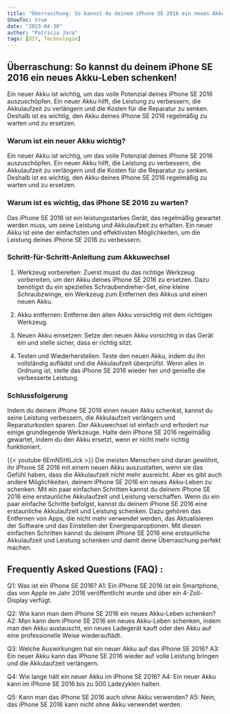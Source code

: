```yaml
---
title: "Überraschung: So kannst du deinem iPhone SE 2016 ein neues Akku-Leben schenken!"
ShowToc: true 
date: "2023-04-30"
author: "Patricia Jara" 
tags: [DIY, Technologie]
---
```

## Überraschung: So kannst du deinem iPhone SE 2016 ein neues Akku-Leben schenken!
Ein neuer Akku ist wichtig, um das volle Potenzial deines iPhone SE 2016 auszuschöpfen. Ein neuer Akku hilft, die Leistung zu verbessern, die Akkulaufzeit zu verlängern und die Kosten für die Reparatur zu senken. Deshalb ist es wichtig, den Akku deines iPhone SE 2016 regelmäßig zu warten und zu ersetzen.

### Warum ist ein neuer Akku wichtig?
Ein neuer Akku ist wichtig, um das volle Potenzial deines iPhone SE 2016 auszuschöpfen. Ein neuer Akku hilft, die Leistung zu verbessern, die Akkulaufzeit zu verlängern und die Kosten für die Reparatur zu senken. Deshalb ist es wichtig, den Akku deines iPhone SE 2016 regelmäßig zu warten und zu ersetzen.

### Warum ist es wichtig, das iPhone SE 2016 zu warten?
Das iPhone SE 2016 ist ein leistungsstarkes Gerät, das regelmäßig gewartet werden muss, um seine Leistung und Akkulaufzeit zu erhalten. Ein neuer Akku ist eine der einfachsten und effektivsten Möglichkeiten, um die Leistung deines iPhone SE 2016 zu verbessern.

### Schritt-für-Schritt-Anleitung zum Akkuwechsel
1. Werkzeug vorbereiten: Zuerst musst du das richtige Werkzeug vorbereiten, um den Akku deines iPhone SE 2016 zu ersetzen. Dazu benötigst du ein spezielles Schraubendreher-Set, eine kleine Schraubzwinge, ein Werkzeug zum Entfernen des Akkus und einen neuen Akku.

2. Akku entfernen: Entferne den alten Akku vorsichtig mit dem richtigen Werkzeug.

3. Neuen Akku einsetzen: Setze den neuen Akku vorsichtig in das Gerät ein und stelle sicher, dass er richtig sitzt.

4. Testen und Wiederherstellen: Teste den neuen Akku, indem du ihn vollständig auflädst und die Akkulaufzeit überprüfst. Wenn alles in Ordnung ist, stelle das iPhone SE 2016 wieder her und genieße die verbesserte Leistung.

### Schlussfolgerung
Indem du deinem iPhone SE 2016 einen neuen Akku schenkst, kannst du seine Leistung verbessern, die Akkulaufzeit verlängern und Reparaturkosten sparen. Der Akkuwechsel ist einfach und erfordert nur einige grundlegende Werkzeuge. Halte dein iPhone SE 2016 regelmäßig gewartet, indem du den Akku ersetzt, wenn er nicht mehr richtig funktioniert.

{{< youtube 6EmN5HlLJck >}} 
Die meisten Menschen sind daran gewöhnt, ihr iPhone SE 2016 mit einem neuen Akku auszustatten, wenn sie das Gefühl haben, dass die Akkulaufzeit nicht mehr ausreicht. Aber es gibt auch andere Möglichkeiten, deinem iPhone SE 2016 ein neues Akku-Leben zu schenken. Mit ein paar einfachen Schritten kannst du deinem iPhone SE 2016 eine erstaunliche Akkulaufzeit und Leistung verschaffen. Wenn du ein paar einfache Schritte befolgst, kannst du deinem iPhone SE 2016 eine erstaunliche Akkulaufzeit und Leistung schenken. Dazu gehören das Entfernen von Apps, die nicht mehr verwendet werden, das Aktualisieren der Software und das Einstellen der Energiesparoptionen. Mit diesen einfachen Schritten kannst du deinem iPhone SE 2016 eine erstaunliche Akkulaufzeit und Leistung schenken und damit deine Überraschung perfekt machen.

## Frequently Asked Questions (FAQ) :
Q1: Was ist ein iPhone SE 2016?
A1: Ein iPhone SE 2016 ist ein Smartphone, das von Apple im Jahr 2016 veröffentlicht wurde und über ein 4-Zoll-Display verfügt.

Q2: Wie kann man dem iPhone SE 2016 ein neues Akku-Leben schenken?
A2: Man kann dem iPhone SE 2016 ein neues Akku-Leben schenken, indem man den Akku austauscht, ein neues Ladegerät kauft oder den Akku auf eine professionelle Weise wiederauflädt.

Q3: Welche Auswirkungen hat ein neuer Akku auf das iPhone SE 2016?
A3: Ein neuer Akku kann das iPhone SE 2016 wieder auf volle Leistung bringen und die Akkulaufzeit verlängern.

Q4: Wie lange hält ein neuer Akku im iPhone SE 2016?
A4: Ein neuer Akku kann im iPhone SE 2016 bis zu 500 Ladezyklen halten.

Q5: Kann man das iPhone SE 2016 auch ohne Akku verwenden?
A5: Nein, das iPhone SE 2016 kann nicht ohne Akku verwendet werden.


